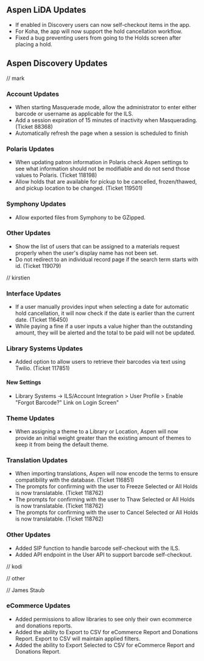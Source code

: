 ## Aspen LiDA Updates
- If enabled in Discovery users can now self-checkout items in the app.
- For Koha, the app will now support the hold cancellation workflow.
- Fixed a bug preventing users from going to the Holds screen after placing a hold.

## Aspen Discovery Updates

// mark
### Account Updates
- When starting Masquerade mode, allow the administrator to enter either barcode or username as applicable for the ILS.
- Add a session expiration of 15 minutes of inactivity when Masquerading. (Ticket 88368)
- Automatically refresh the page when a session is scheduled to finish 

### Polaris Updates
- When updating patron information in Polaris check Aspen settings to see what information should not be modifiable and do not send those values to Polaris. (Ticket 118198)
- Allow holds that are available for pickup to be cancelled, frozen/thawed, and pickup location to be changed. (Ticket 119501)

### Symphony Updates
- Allow exported files from Symphony to be GZipped.

### Other Updates
- Show the list of users that can be assigned to a materials request properly when the user's display name has not been set.
- Do not redirect to an individual record page if the search term starts with id. (Ticket 119079)

// kirstien
### Interface Updates
- If a user manually provides input when selecting a date for automatic hold cancellation, it will now check if the date is earlier than the current date. (Ticket 116450)
- While paying a fine if a user inputs a value higher than the outstanding amount, they will be alerted and the total to be paid will not be updated.

### Library Systems Updates
- Added option to allow users to retrieve their barcodes via text using Twilio. (Ticket 117851)
<div markdown="1" class="settings">

#### New Settings
- Library Systems -> ILS/Account Integration > User Profile > Enable "Forgot Barcode?" Link on Login Screen"
</div>

### Theme Updates
- When assigning a theme to a Library or Location, Aspen will now provide an initial weight greater than the existing amount of themes to keep it from being the default theme.

### Translation Updates
- When importing translations, Aspen will now encode the terms to ensure compatibility with the database. (Ticket 116851)
- The prompts for confirming with the user to Freeze Selected or All Holds is now translatable. (Ticket 118762)
- The prompts for confirming with the user to Thaw Selected or All Holds is now translatable. (Ticket 118762)
- The prompts for confirming with the user to Cancel Selected or All Holds is now translatable. (Ticket 118762)

### Other Updates
- Added SIP function to handle barcode self-checkout with the ILS.
- Added API endpoint in the User API to support barcode self-checkout.

// kodi

// other

// James Staub
### eCommerce Updates
- Added permissions to allow libraries to see only their own ecommerce and donations reports.
- Added the ability to Export to CSV for eCommerce Report and Donations Report. Export to CSV will maintain applied filters.
- Added the ability to Export Selected to CSV for eCommerce Report and Donations Report.